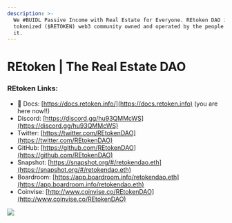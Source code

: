 ```yaml
---
description: >-
  We #BUIDL Passive Income with Real Estate for Everyone. REtoken DAO is a
  tokenized ($RETOKEN) web3 community owned and operated by the people building
  it.
---
```


# REtoken | The Real Estate DAO

### REtoken Links:

* :notebook: Docs: [https://docs.retoken.info/](https://docs.retoken.info) (you are here now!!)
* Discord: [https://discord.gg/hu93QMMcWS](https://discord.gg/hu93QMMcWS)
* Twitter: [https://twitter.com/REtokenDAO](https://twitter.com/REtokenDAO)
* GitHub: [https://github.com/REtokenDAO](https://github.com/REtokenDAO)
* Snapshot: [https://snapshot.org/#/retokendao.eth](https://snapshot.org/#/retokendao.eth)
* Boardroom: [https://app.boardroom.info/retokendao.eth](https://app.boardroom.info/retokendao.eth)
* Coinvise: [http://www.coinvise.co/REtokenDAO](http://www.coinvise.co/REtokenDAO)

![](.gitbook/assets/logo\_REtoken.png)
